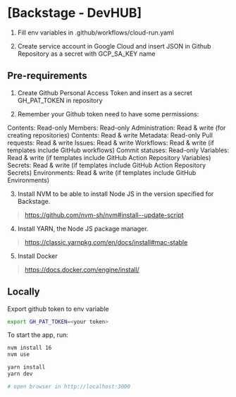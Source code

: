 # [Backstage - DevHUB]

1. Fill env variables in .github/workflows/cloud-run.yaml

2. Create service account in Google Cloud and insert JSON in Github Repository as a secret with GCP_SA_KEY name

## Pre-requirements

1. Create Github Personal Access Token and insert as a secret GH_PAT_TOKEN in repository

2. Remember your Github token need to have some permissions:

  Contents: Read-only
  Members: Read-only
  Administration: Read & write (for creating repositories)
  Contents: Read & write
  Metadata: Read-only
  Pull requests: Read & write
  Issues: Read & write
  Workflows: Read & write (if templates include GitHub workflows)
  Commit statuses: Read-only
  Variables: Read & write (if templates include GitHub Action Repository Variables)
  Secrets: Read & write (if templates include GitHub Action Repository Secrets)
  Environments: Read & write (if templates include GitHub Environments)

3. Install NVM to be able to install Node JS in the version specified for Backstage.

> <https://github.com/nvm-sh/nvm#install--update-script>

4. Install YARN, the Node JS package manager.

> <https://classic.yarnpkg.com/en/docs/install#mac-stable>

5. Install Docker

> <https://docs.docker.com/engine/install/>

## Locally

Export github token to env variable

```sh
export GH_PAT_TOKEN=<your token>
```

To start the app, run:

```sh
nvm install 16
nvm use

yarn install
yarn dev

# open browser in http://localhost:3000
```

